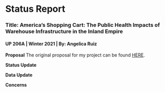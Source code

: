 # Status Report 
### Title: America’s Shopping Cart: The Public Health Impacts of Warehouse Infrastructure in the Inland Empire
####  UP 206A | Winter 2021 | By: Angelica Ruiz

**Proposal**
The original proposal for my project can be found [HERE](https://github.com/ruizangelica/up206a-angelica/blob/main/Group%20Project/Group%20Assignment%20%231:%20Project%20Proposal/Proposal_ARuiz.md).

**Status Update**


**Data Update**

**Concerns**

